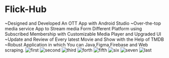 # Flick-Hub
~Designed and Developed An OTT App with Android Studio
~Over-the-top media service App to Stream media Form Different Platform using Subscribed Membership with Customizable Media Player and Upgraded UI
~Update and Review of Every latest Movie and Show with the Help of TMDB 
~Robust Application in which You can Java,Figma,Firebase and Web scraping.
![first](https://user-images.githubusercontent.com/67161169/131548117-7c0c7ae8-68b3-4d66-99d0-7f7e30ac90d6.jpg)
![second](https://user-images.githubusercontent.com/67161169/131548149-0a51d5be-52c9-4917-baf5-48054f6a818e.jpg)
![third](https://user-images.githubusercontent.com/67161169/131548186-fea98b73-a000-4194-81be-342caabef598.jpg)
![forth](https://user-images.githubusercontent.com/67161169/131548131-8e60e9c8-c555-4507-93aa-184d5ee5dc33.jpg)
![fifth](https://user-images.githubusercontent.com/67161169/131548092-dc7e1fa7-4652-4b9f-bace-f35039d12e94.jpg)
![six](https://user-images.githubusercontent.com/67161169/131548174-231577df-926a-42df-b796-3427426dbc66.jpg)
![seven](https://user-images.githubusercontent.com/67161169/131548160-8b2e1677-db32-4879-9542-45075d6ac37c.jpg)
![last](https://user-images.githubusercontent.com/67161169/131548141-22ef8b34-7e55-45b1-95bd-79b5cb4b5145.jpg)

